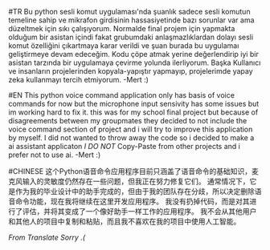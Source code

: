 #TR
Bu python sesli komut uygulaması'nda şuanlık sadece sesli komutun temeline sahip ve mikrafon girdisinin hassasiyetinde bazı sorunlar var ama düzeltmek için sıkı çalışıyorum.
Normalde final projem için yapmakta olduğum bir asistan içindi fakat grubumdaki anlaşmazlıklardan dolayı sesli komut özelliğini çıkartmaya karar verildi ve şuan burada bu uygulamaı geliştirmeye devam edeceğim.
Kodu çöpe atmak yerine değerlendirip iyi bir asistan tarzında bir uygulamaya çevirme yolunda ilerliyorum.
Başka Kullanıcı ve insanların projelerinden kopyala-yapıştır yapmayıp, projelerimde yapay zeka kullanmayı tercih etmiyorum.
-Mert :)


#EN
This python voice command application only has basis of voice commands for now but the microphone input sensivity has some issues but im working hard to fix it.
this was for my school final project but because of disagreements between my groupmates they decided to not include the voice command section of project 
and i will try to improve this application by myself.
I did not wanted to throw away the code so i decided to make a  ai assistant applicaton 
*I DO NOT*  Copy-Paste from other projects and i prefer not to use ai.
-Mert :)


#CHINESE
这个Python语音命令应用程序目前只涵盖了语音命令的基础知识，麦克风输入的灵敏度仍然存在一些问题，但我正在努力修复它们。
通常情况下，它是作为我的毕业设计中的助手完成的，但由于我的团队存在分歧，所以决定删除语音命令功能，现在我将继续在这里开发应用程序。
我没有扔掉代码，而是对其进行了评估，并将其变成了一个像好助手一样工作的应用程序。
我不会从其他用户和其他人的项目中复制和粘贴，而且我不喜欢在我的项目中使用人工智能。

*From Translate Sorry .(*
